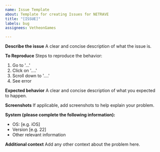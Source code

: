 ```yaml
---
name: Issue Template
about: Template for creating Issues for NETRAVE
title: "[ISSUE]"
labels: bug
assignees: VetheonGames

---
```


**Describe the issue**
A clear and concise description of what the issue is.

**To Reproduce**
Steps to reproduce the behavior:
1. Go to '...'
2. Click on '....'
3. Scroll down to '....'
4. See error

**Expected behavior**
A clear and concise description of what you expected to happen.

**Screenshots**
If applicable, add screenshots to help explain your problem.

**System (please complete the following information):**
 - OS: [e.g. iOS]
 - Version [e.g. 22]
 - Other relevant information

**Additional context**
Add any other context about the problem here.
